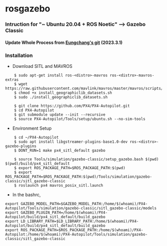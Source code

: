 # rosgazebo
### Intruction for "~ Ubuntu 20.04 + ROS Noetic" --> Gazebo Classic
#### Update Whole Process from [Eungchang's git](https://github.com/engcang/mavros-gazebo-application) (2023.3.1) 
### Installation 
+ Download SITL and MAVROS 
~~~shell
    $ sudo apt-get install ros-<distro>-mavros ros-<distro>-mavros-extras
    $ wget https://raw.githubusercontent.com/mavlink/mavros/master/mavros/scripts/install_geographiclib_datasets.sh
    $ chmod +x install_geographiclib_datasets.sh
    $ sudo ./install_geographiclib_datasets.sh
    
    $ git clone https://github.com/PX4/PX4-Autopilot.git
    $ cd PX4-Autopilot
    $ git submodule update --init --recursive
    $ source PX4-Autopilot/Tools/setup/ubuntu.sh --no-sim-tools
~~~
+ Environment Setup
~~~shell
    $ cd ~/PX4-Autopilot
    $ sudo apt install libgstreamer-plugins-base1.0-dev ros-<distro>-gazebo-plugins
    $ DONT_RUN=1 make px4_sitl_default gazebo
    
    $ source Tools/simulation/gazebo-classic/setup_gazebo.bash $(pwd) $(pwd)/build/px4_sitl_default
    $ export ROS_PACKAGE_PATH=$ROS_PACKAGE_PATH:$(pwd)
    $ export ROS_PACKAGE_PATH=$ROS_PACKAGE_PATH:$(pwd)/Tools/simulation/gazebo-classic/sitl_gazebo-classic
    $ roslaunch px4 mavros_posix_sitl.launch
~~~
+ In the bashrc,
~~~shell
export GAZEBO_MODEL_PATH=$GAZEBO_MODEL_PATH:/home/$(whoami)/PX4-Autopilot/Tools/simulation/gazebo-classic/sitl_gazebo-classic/models
export GAZEBO_PLUGIN_PATH=/home/$(whoami)/PX4-Autopilot/build/px4_sitl_default/build_gazebo
export LD_LIBRARY_PATH=$LD_LIBRARY_PATH:/home/$(whoami)/PX4-Autopilot/build/px4_sitl_default/build_gazebo
export ROS_PACKAGE_PATH=$ROS_PACKAGE_PATH:/home/$(whoami)/PX4-Autopilot:/home/$(whoami)/PX4-Autopilot/Tools/simulation/gazebo-classic/sitl_gazebo-classic
~~~
